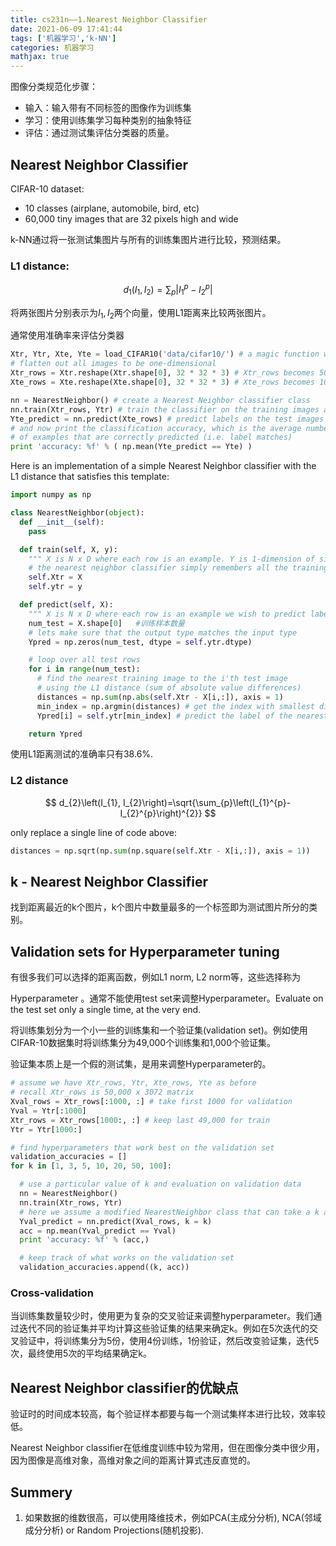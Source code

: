 ```yaml
---
title: cs231n——1.Nearest Neighbor Classifier
date: 2021-06-09 17:41:44
tags: ['机器学习','k-NN']
categories: 机器学习
mathjax: true
---
```


图像分类规范化步骤：

* 输入：输入带有不同标签的图像作为训练集
* 学习：使用训练集学习每种类别的抽象特征
* 评估：通过测试集评估分类器的质量。

## Nearest Neighbor Classifier

CIFAR-10 dataset:

* 10 classes (airplane, automobile, bird, etc)
* 60,000 tiny images that are 32 pixels high and wide

k-NN通过将一张测试集图片与所有的训练集图片进行比较，预测结果。

<!--more-->

### L1 distance:

$$
d_{1}\left(I_{1}, I_{2}\right)=\sum_{p}\left|I_{1}^{p}-I_{2}^{p}\right|
$$

将两张图片分别表示为$I_1, I_2$两个向量，使用L1距离来比较两张图片。

通常使用准确率来评估分类器

```python
Xtr, Ytr, Xte, Yte = load_CIFAR10('data/cifar10/') # a magic function we provide
# flatten out all images to be one-dimensional
Xtr_rows = Xtr.reshape(Xtr.shape[0], 32 * 32 * 3) # Xtr_rows becomes 50000 x 3072
Xte_rows = Xte.reshape(Xte.shape[0], 32 * 32 * 3) # Xte_rows becomes 10000 x 3072

nn = NearestNeighbor() # create a Nearest Neighbor classifier class
nn.train(Xtr_rows, Ytr) # train the classifier on the training images and labels
Yte_predict = nn.predict(Xte_rows) # predict labels on the test images
# and now print the classification accuracy, which is the average number
# of examples that are correctly predicted (i.e. label matches)
print 'accuracy: %f' % ( np.mean(Yte_predict == Yte) )
```



Here is an implementation of a simple Nearest Neighbor classifier with the L1 distance that satisfies this template:

```python
import numpy as np

class NearestNeighbor(object):
  def __init__(self):
    pass

  def train(self, X, y):
    """ X is N x D where each row is an example. Y is 1-dimension of size N """
    # the nearest neighbor classifier simply remembers all the training data
    self.Xtr = X
    self.ytr = y

  def predict(self, X):
    """ X is N x D where each row is an example we wish to predict label for """
    num_test = X.shape[0]	#训练样本数量
    # lets make sure that the output type matches the input type
    Ypred = np.zeros(num_test, dtype = self.ytr.dtype)

    # loop over all test rows
    for i in range(num_test):
      # find the nearest training image to the i'th test image
      # using the L1 distance (sum of absolute value differences)
      distances = np.sum(np.abs(self.Xtr - X[i,:]), axis = 1)
      min_index = np.argmin(distances) # get the index with smallest distance
      Ypred[i] = self.ytr[min_index] # predict the label of the nearest example

    return Ypred
```

使用L1距离测试的准确率只有38.6%.

### L2 distance

$$
d_{2}\left(I_{1}, I_{2}\right)=\sqrt{\sum_{p}\left(I_{1}^{p}-I_{2}^{p}\right)^{2}}
$$

only replace a single line of code above:

```python
distances = np.sqrt(np.sum(np.square(self.Xtr - X[i,:]), axis = 1))
```

## k - Nearest Neighbor Classifier

找到距离最近的k个图片，k个图片中数量最多的一个标签即为测试图片所分的类别。

## Validation sets for Hyperparameter tuning

有很多我们可以选择的距离函数，例如L1 norm, L2 norm等，这些选择称为

Hyperparameter 。通常不能使用test set来调整Hyperparameter。Evaluate on the test set only a single time, at the very end.

将训练集划分为一个小一些的训练集和一个验证集(validation set)。例如使用CIFAR-10数据集时将训练集分为49,000个训练集和1,000个验证集。

验证集本质上是一个假的测试集，是用来调整Hyperparameter的。

```python
# assume we have Xtr_rows, Ytr, Xte_rows, Yte as before
# recall Xtr_rows is 50,000 x 3072 matrix
Xval_rows = Xtr_rows[:1000, :] # take first 1000 for validation
Yval = Ytr[:1000]
Xtr_rows = Xtr_rows[1000:, :] # keep last 49,000 for train
Ytr = Ytr[1000:]

# find hyperparameters that work best on the validation set
validation_accuracies = []
for k in [1, 3, 5, 10, 20, 50, 100]:

  # use a particular value of k and evaluation on validation data
  nn = NearestNeighbor()
  nn.train(Xtr_rows, Ytr)
  # here we assume a modified NearestNeighbor class that can take a k as input
  Yval_predict = nn.predict(Xval_rows, k = k)
  acc = np.mean(Yval_predict == Yval)
  print 'accuracy: %f' % (acc,)

  # keep track of what works on the validation set
  validation_accuracies.append((k, acc))
```

### Cross-validation

当训练集数量较少时，使用更为复杂的交叉验证来调整hyperparameter。我们通过迭代不同的验证集并平均计算这些验证集的结果来确定k。例如在5次迭代的交叉验证中，将训练集分为5份，使用4份训练，1份验证，然后改变验证集，迭代5次，最终使用5次的平均结果确定k。

## Nearest Neighbor classifier的优缺点

验证时的时间成本较高，每个验证样本都要与每一个测试集样本进行比较，效率较低。

Nearest Neighbor classifier在低维度训练中较为常用，但在图像分类中很少用，因为图像是高维对象，高维对象之间的距离计算式违反直觉的。

## Summery

1. 如果数据的维数很高，可以使用降维技术，例如PCA(主成分分析), NCA(邻域成分分析) or Random Projections(随机投影).

